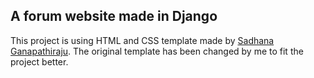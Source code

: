 ## A forum website made in Django

This project is using HTML and CSS template made by [Sadhana Ganapathiraju](http://nikhedonia.com). The original template has been changed by me to fit the project better.
